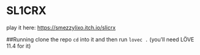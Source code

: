 # SL1CRX
play it here: https://smezzylixo.itch.io/slicrx

##Running 
clone the repo `cd` into it and then run `lovec .` (you'll need LÖVE 11.4 for it) 
